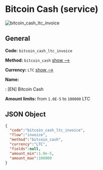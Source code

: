 
# Bitcoin Cash (service) 
![bitcoin_cash_ltc_invoice](https://static.openfintech.io/payment_methods/bitcoin_cash_ltc_invoice/logo.svg?w=400&c=v0.59.26#w200)  

## General 
 
**Code:** `bitcoin_cash_ltc_invoice` 
 
**Method:** `bitcoin_cash` 
 [show -->](/payment-methods/bitcoin_cash/) 
 
**Currency:** `LTC` [show -->](/currencies/LTC/) 
 
**Name:** 
 
:	[EN] Bitcoin Cash 
 
**Amount limits:** from `1.0E-5` to `100000` LTC 

## JSON Object 

```json
{
  "code":"bitcoin_cash_ltc_invoice",
  "flow":"invoice",
  "method":"bitcoin_cash",
  "currency":"LTC",
  "fields":null,
  "amount_min":1.0e-5,
  "amount_max":100000
}
```  
